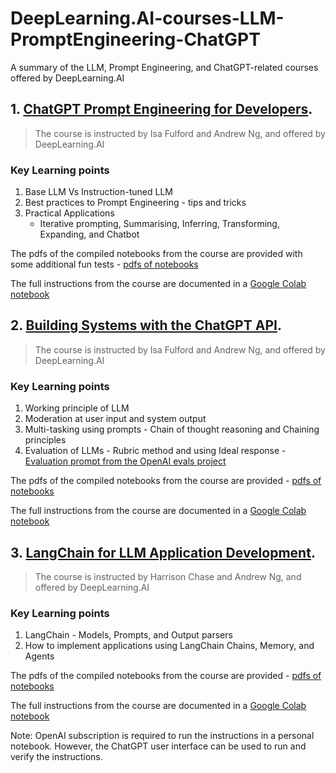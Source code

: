 # DeepLearning.AI-courses-LLM-PromptEngineering-ChatGPT
A summary of the LLM, Prompt Engineering, and ChatGPT-related courses offered by DeepLearning.AI

## 1. [ChatGPT Prompt Engineering for Developers](https://www.deeplearning.ai/short-courses/chatgpt-prompt-engineering-for-developers/).
  > The course is instructed by Isa Fulford and Andrew Ng, and offered by DeepLearning.AI
 

### Key Learning points

1. Base LLM Vs Instruction-tuned LLM
2. Best practices to Prompt Engineering - tips and tricks
3. Practical Applications
     * Iterative prompting, Summarising, Inferring, Transforming, Expanding, and Chatbot
  
The pdfs of the compiled notebooks from the course are provided with some additional fun tests - [pdfs of notebooks](https://github.com/arjunp17/DeepLearning.AI-courses-LLM-PromptEngineering-ChatGPT/tree/main/ChatGPT-prompt-engineering-for-developers)

The full instructions from the course are documented in a [Google Colab notebook](https://github.com/arjunp17/DeepLearning.AI-courses-LLM-PromptEngineering-ChatGPT/blob/main/ChatGPT_Prompt_Engineering_for_Developers.ipynb)

## 2. [Building Systems with the ChatGPT API](https://learn.deeplearning.ai/chatgpt-building-system/lesson/1/introduction).
  > The course is instructed by Isa Fulford and Andrew Ng, and offered by DeepLearning.AI


### Key Learning points

1. Working principle of LLM
2. Moderation at user input and system output
3. Multi-tasking using prompts - Chain of thought reasoning and Chaining principles
4. Evaluation of LLMs - Rubric method and using Ideal response - [Evaluation prompt from the OpenAI evals project](https://github.com/openai/evals/blob/main/evals/registry/modelgraded/fact.yaml)
  
The pdfs of the compiled notebooks from the course are provided - [pdfs of notebooks](https://github.com/arjunp17/DeepLearning.AI-courses-LLM-PromptEngineering-ChatGPT/tree/main/Building%20Systems%20with%20the%20ChatGPT%20API)

The full instructions from the course are documented in a [Google Colab notebook](https://github.com/arjunp17/DeepLearning.AI-courses-LLM-PromptEngineering-ChatGPT/blob/main/Building_Systems_with_the_ChatGPT_API.ipynb)


## 3. [LangChain for LLM Application Development](https://www.deeplearning.ai/short-courses/langchain-for-llm-application-development/).
  > The course is instructed by Harrison Chase and Andrew Ng, and offered by DeepLearning.AI
 

### Key Learning points

1. LangChain - Models, Prompts, and Output parsers
2. How to implement applications using LangChain Chains, Memory, and Agents
  
The pdfs of the compiled notebooks from the course are provided - [pdfs of notebooks](https://github.com/arjunp17/DeepLearning.AI-courses-LLM-PromptEngineering-ChatGPT/tree/main/LangChain%20for%20LLM%20Application%20Development)

The full instructions from the course are documented in a [Google Colab notebook](https://github.com/arjunp17/DeepLearning.AI-courses-LLM-PromptEngineering-ChatGPT/blob/main/LangChain_for_LLM_Application_Development.ipynb)

Note: OpenAI subscription is required to run the instructions in a personal notebook. However, the ChatGPT user interface can be used to run and verify the instructions.
